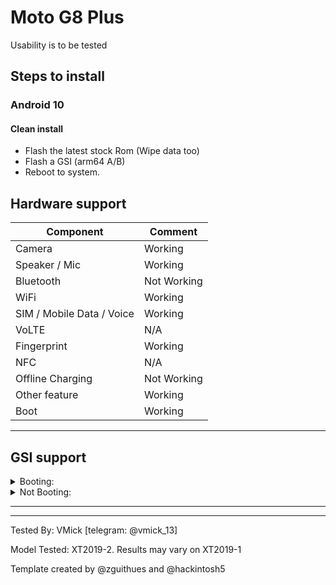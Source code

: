 # Moto G8 Plus

Usability is to be tested

## Steps to install

### Android 10

#### Clean install
* Flash the latest stock Rom (Wipe data too)
* Flash a GSI (arm64 A/B)
* Reboot to system.

## Hardware support

| Component                 |      Comment                                              |
|---------------------------|-----------------------------------------------------------|
| Camera                    | Working                                              |
| Speaker / Mic             | Working                                              |
| Bluetooth                 | Not Working                                              |
| WiFi                      | Working                                              |
| SIM / Mobile Data / Voice | Working                                              |
| VoLTE                     | N/A                                              |
| Fingerprint               | Working                                              |
| NFC                       | N/A                                              |
| Offline Charging          | Not Working                                              |
| Other feature             | Working                                              |
| Boot                      | Working                                                   |

---

## GSI support

<details><summary>Booting:</summary>
<p>

Any Phh Based Gsi (PhhAosp, Havoc, Eremitein's Gsi)
</p>
</details>

<details><summary>Not Booting:</summary>
<p>

Erfan Based Gsi (Permissiver cant be flashed due to no Twrp existing)
</p>
</details>

---


---

Tested By: VMick [telegram: @vmick_13]

Model Tested: XT2019-2. Results may vary on XT2019-1

Template created by @zguithues and @hackintosh5